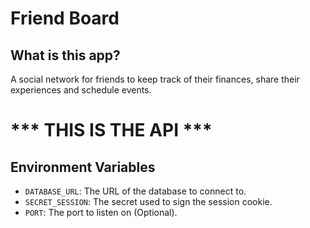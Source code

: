 # Friend Board

## What is this app?
A social network for friends to keep track of their finances, share their experiences and schedule events.

# *** THIS IS THE API ***

## Environment Variables
- `DATABASE_URL`: The URL of the database to connect to.
- `SECRET_SESSION`: The secret used to sign the session cookie.
- `PORT`: The port to listen on (Optional).
